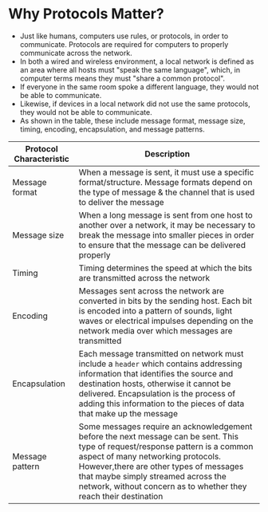 # Why Protocols Matter?

- Just like humans, computers use rules, or protocols, in order to communicate. Protocols are required for computers to properly communicate across the network.
- In both a wired and wireless environment, a local network is defined as an area where all hosts must "speak the same language", which, in computer terms means they must "share a common protocol".
- If everyone in the same room spoke a different language, they would not be able to communicate.
- Likewise, if devices in a local network did not use the same protocols, they would not be able to communicate.
- As shown in the table, these include message format, message size, timing, encoding, encapsulation, and message patterns.

| Protocol Characteristic | Description |
| --- | --- |
| Message format | When a message is sent, it must use a specific format/structure. Message formats depend on the type of message & the channel that is used to deliver the message |
| Message size | When a long message is sent from one host to another over a network, it may be necessary to break the message into smaller pieces in order to ensure that the message can be delivered properly |
| Timing | Timing determines the speed at which the bits are transmitted across the network |
| Encoding | Messages sent across the network are converted in bits by the sending host. Each bit is encoded into a pattern of sounds, light waves or electrical impulses depending on the network media over which messages are transmitted |
| Encapsulation | Each message transmitted on network must include a `header` which contains addressing information that identifies the source and destination hosts, otherwise it cannot be delivered. Encapsulation is the process of adding this information to the pieces of data that make up the message |
| Message pattern | Some messages require an acknowledgement before the next message can be sent. This type of request/response pattern is a common aspect of many networking protocols. However,there are other types of messages that maybe simply streamed across the network, without concern as to whether they reach their destination |

